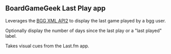 ## BoardGameGeek Last Play app

Leverages the [BGG XML API2](https://boardgamegeek.com/wiki/page/BGG_XML_API2) to display the last game played by a bgg user.

Optionally display the number of days since the last play or a "last played" label.

Takes visual cues from the Last.fm app.